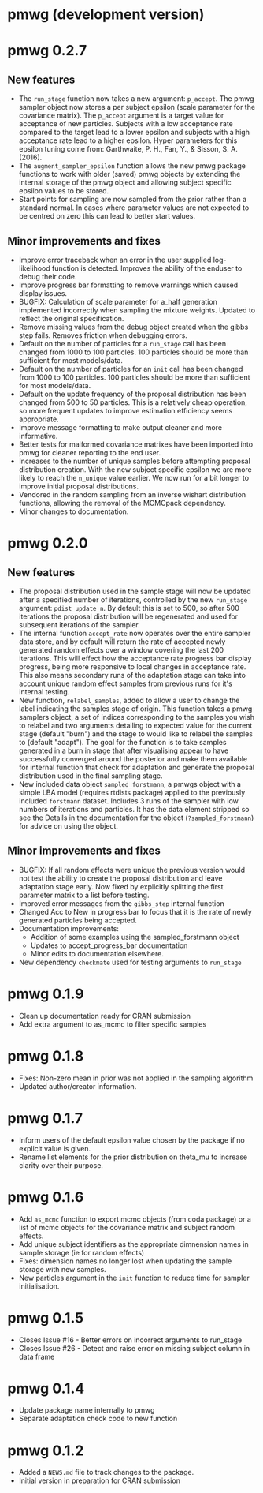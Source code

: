 # pmwg (development version)

# pmwg 0.2.7

## New features

* The `run_stage` function now takes a new argument: `p_accept`. The pmwg sampler object now stores a per subject epsilon (scale parameter for the covariance matrix). The `p_accept` argument is a target value for acceptance of new particles. Subjects with a low acceptance rate compared to the target lead to a lower epsilon and subjects with a high acceptance rate lead to a higher epsilon. Hyper parameters for this epsilon tuning come from: Garthwaite, P. H., Fan, Y., & Sisson, S. A. (2016).
* The `augment_sampler_epsilon` function allows the new pmwg package functions to work with older (saved) pmwg objects by extending the internal storage of the pmwg object and allowing subject specific epsilon values to be stored.
* Start points for sampling are now sampled from the prior rather than a standard normal. In cases where parameter values are not expected to be centred on zero this can lead to better start values.

## Minor improvements and fixes

* Improve error traceback when an error in the user supplied log-likelihood function is detected. Improves the ability of the enduser to debug their code.
* Improve progress bar formatting to remove warnings which caused display issues.
* BUGFIX: Calculation of scale parameter for a_half generation implemented incorrectly when sampling the mixture weights. Updated to reflect the original specification.
* Remove missing values from the debug object created when the gibbs step fails. Removes friction when debugging errors.
* Default on the number of particles for a `run_stage` call has been changed from 1000 to 100 particles. 100 particles should be more than sufficient for most models/data.
* Default on the number of particles for an `init` call has been changed from 1000 to 100 particles. 100 particles should be more than sufficient for most models/data.
* Default on the update frequency of the proposal distribution has been changed from 500 to 50 particles. This is a relatively cheap operation, so more frequent updates to improve estimation efficiency seems appropriate.
* Improve message formatting to make output cleaner and more informative.
* Better tests for malformed covariance matrixes have been imported into pmwg for cleaner reporting to the end user.
* Increases to the number of unique samples before attempting proposal distribution creation. With the new subject specific epsilon we are more likely to reach the `n_unique` value earlier. We now run for a bit longer to improve initial proposal distributions.
* Vendored in the random sampling from an inverse wishart distribution functions, allowing the removal of the MCMCpack dependency.
* Minor changes to documentation.

# pmwg 0.2.0

## New features

* The proposal distribution used in the sample stage will now be updated after a specified number of iterations, controlled by the new `run_stage` argument: `pdist_update_n`. By default this is set to 500, so after 500 iterations the proposal distribution will be regenerated and used for subsequent iterations of the sampler.
* The internal function `accept_rate` now operates over the entire sampler data store, and by default will return the rate of accepted newly generated random effects over a window covering the last 200 iterations. This will effect how the acceptance rate progress bar display progress, being more responsive to local changes in acceptance rate. This also means secondary runs of the adaptation stage can take into account unique random effect samples from previous runs for it's internal testing.
* New function, `relabel_samples`, added to allow a user to change the label indicating the samples stage of origin. This function takes a pmwg samplers object, a set of indices corresponding to the samples you wish to relabel and two arguments detailing to expected value for the current stage (default "burn") and the stage to would like to relabel the samples to (default "adapt"). The goal for the function is to take samples generated in a burn in stage that after visualising appear to have successfully converged around the posterior and make them available for internal function that check for adaptation and generate the proposal distribution used in the final sampling stage.
* New included data object `sampled_forstmann`, a pmwgs object with a simple LBA model (requires rtdists package) applied to the previously included `forstmann` dataset. Includes 3 runs of the sampler with low numbers of iterations and particles. It has the data element stripped so see the Details in the documentation for the object (`?sampled_forstmann`) for advice on using the object.

## Minor improvements and fixes

* BUGFIX: If all random effects were unique the previous version would not test the ability to create the proposal distribution and leave adaptation stage early. Now fixed by explicitly splitting the first parameter matrix to a list before testing.
* Improved error messages from the `gibbs_step` internal function
* Changed Acc to New in progress bar to focus that it is the rate of newly generated particles being accepted.
* Documentation improvements:
  * Addition of some examples using the sampled_forstmann object
  * Updates to accept_progress_bar documentation
  * Minor edits to documentation elsewhere.
* New dependency `checkmate` used for testing arguments to `run_stage`

# pmwg 0.1.9

* Clean up documentation ready for CRAN submission
* Add extra argument to as_mcmc to filter specific samples

# pmwg 0.1.8

* Fixes: Non-zero mean in prior was not applied in the sampling algorithm
* Updated author/creator information.

# pmwg 0.1.7

* Inform users of the default epsilon value chosen by the package if no explicit value is given.
* Rename list elements for the prior distribution on theta_mu to increase clarity over their purpose.

# pmwg 0.1.6

* Add `as_mcmc` function to export mcmc objects (from coda package) or a list of mcmc objects for the covariance matrix and subject random effects.
* Add unique subject identifiers as the appropriate dimnension names in sample storage (ie for random effects)
* Fixes: dimension names no longer lost when updating the sample storage with new samples.
* New particles argument in the `init` function to reduce time for sampler initialisation.
 
# pmwg 0.1.5

* Closes Issue #16 - Better errors on incorrect arguments to run_stage
* Closes Issue #26 - Detect and raise error on missing subject column in data frame 

# pmwg 0.1.4

* Update package name internally to pmwg
* Separate adaptation check code to new function

# pmwg 0.1.2

* Added a `NEWS.md` file to track changes to the package.
* Initial version in preparation for CRAN submission
